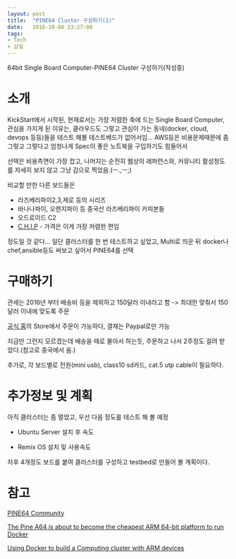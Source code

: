 ```yaml
---
layout: post
title:  "PINE64 Cluster 구성하기(1)"
date:   2016-10-08 23:27:00
tags:
- Tech
- 삽질
---
```


64bit Single Board Computer-PINE64 Cluster 구성하기(작성중)

# 소개

KickStart에서 시작된, 현재로서는 가장 저렴한 축에 드는 Single Board Computer, 관심을 가지게 된 이유는, 클라우드도 그렇고 관심이 가는 동네(docker, cloud, devops 등등)들을 테스트 해볼 테스트베드가 없어서임... AWS등은 비용문제때문에 좀 그렇고 그렇다고 엄청나게 Spec이 좋은 노트북을 구입하기도 힘들어서

선택은 비용측면이 가장 컸고, 나머지는 순전히 웹상의 레퍼런스와, 커뮤니티 활성정도를 자세히 보지 않고 그냥 감으로 찍었음.(ㅡ.,ㅡ;)

비교할 만한 다른 보드들은

- 라즈베리파이2,3,제로 등의 시리즈
- 바나나파이, 오렌지파이 등 중국산 라즈베리파이 카피본들
- 오드로이드 C2
- [C.H.I.P](https://getchip.com/pages/chip) - 가격은 이게 가장 저렴한 편임

정도일 것 같다... 일단 클러스터를 한 번 테스트하고 싶었고, Multi로 띄운 뒤 docker나 chef,ansible등도 써보고 싶어서 PINE64를 선택

# 구매하기

관세는 2016년 부터 배송비 등을 제외하고 150달러 이내라고 함 -> 최대한 맞춰서 150달러 이내에 맞도록 주문

[공식 홈](https://www.pine64.org)의 Store에서 주문이 가능하다, 결재는 Paypal로만 가능

지금만 그런지 모르겠는데 배송을 떼로 몰아서 하는듯, 주문하고 나서 2주정도 걸려 받았다.(참고로 중국에서 옴.)

추가로, 각 보드별로 전원(mini usb), class10 sd카드, cat.5 utp cable이 필요하다.

# 추가정보 및 계획

아직 클러스터는 좀 멀었고, 우선 다음 정도를 테스트 해 볼 예정

- Ubuntu Server 설치 후 속도

- Remix OS 설치 및 사용속도

차후 4개정도 보드를 붙여 클러스터를 구성하고 testbed로 만들어 볼 계획이다.


# 참고

[PINE64 Community](https://www.pine64.pro)

[The Pine A64 is about to become the cheapest ARM 64-bit platform to run Docker](http://blog.hypriot.com/post/the-pine-a64-is-about-to-become=the-cheapest-ARM-64-bit-platform-to-run-Docker/)

[Using Docker to build a Computing cluster with ARM devices](http://www.vivekjuneja.in/2016/08/29/arm-cloud-cluster/)
